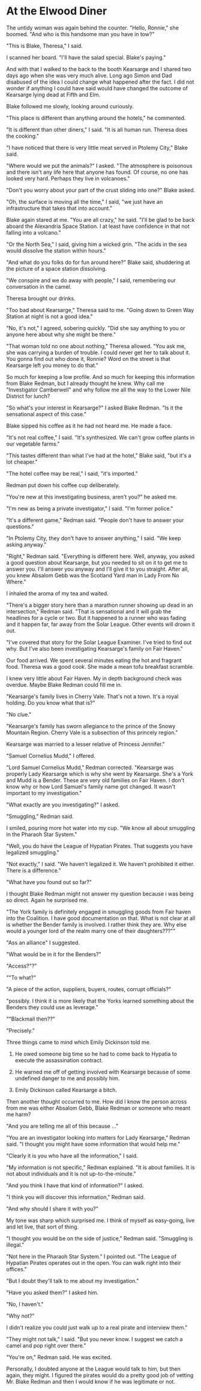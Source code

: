 # At the Elwood Diner #

The untidy woman was again behind the counter. "Hello, Ronnie," she
boomed. "And who is this handsome man you have in tow?"

"This is Blake, Theresa," I said.

I scanned her board. "I'll have the salad special. Blake's paying."

And with that I walked to the back to the booth Kearsarge and I shared
two days ago when she was very much alive. Long ago Simon and Dad
disabused of the idea I could change what happened after the fact. I did
not wonder if anything I could have said would have changed the outcome
of Kearsarge lying dead at Fifth and Elm.

Blake followed me slowly, looking around curiously.

"This place is different than anything around the hotels," he commented.

"It is different than other diners," I said. "It is all human run.
Theresa does the cooking."

"I have noticed that there is very little meat served in Ptolemy City,"
Blake said.

"Where would we put the animals?" I asked. "The atmosphere is poisonous
and there isn't any life here that anyone has found. Of course, no one
has looked very hard. Perhaps they live in volcanoes."

"Don't you worry about your part of the crust sliding into one?" Blake
asked.

"Oh, the surface is moving all the time," I said, "we just have an
infrastructure that takes that into account."

Blake again stared at me. "You are all crazy," he said. "I'll be glad to
be back aboard the Alexandria Space Station. I at least have confidence in
that not falling into a volcano."

"Or the North Sea," I said, giving him a wicked grin. "The acids in the
sea would dissolve the station within hours."

"And what do you folks do for fun around here?" Blake said, shuddering
at the picture of a space station dissolving.

"We conspire and we do away with people," I said, remembering our
conversation in the camel.

Theresa brought our drinks.

"Too bad about Kearsarge," Theresa said to me. "Going down to Green Way
Station at night is not a good idea."

"No, it's not," I agreed, sobering quickly. "Did she say anything to you
or anyone here about why she might be there."

"That woman told no one about nothing," Theresa allowed. "You ask me,
she was carrying a burden of trouble. I could never get her to talk
about it. You gonna find out who done it, Ronnie? Word on the street is
that Kearsarge left you money to do that."

So much for keeping a low profile. And so much for keeping this
information from Blake Redman, but I already thought he knew. Why call
me "Investigator Camberwell" and why follow me all the way to the Lower
Nile 
District for lunch?

"So what's your interest in Kearsarge?" I asked Blake Redman. "Is it the
sensational aspect of this case."

Blake sipped his coffee as it he had not heard me. He made a face.

"It's not real coffee," I said. "It's synthesized. We can't grow coffee
plants in our vegetable farms."

"This tastes different than what I've had at the hotel," Blake said,
"but it's a lot cheaper."

"The hotel coffee may be real," I said, "it's imported."

Redman put down his coffee cup deliberately.

"You're new at this investigating business, aren't you?" he asked me.

"I'm new as being a private investigator," I said. "I'm former police."

"It's a different game," Redman said. "People don't have to answer your
questions."

"In Ptolemy City, they don't have to answer anything," I said. "We keep
asking anyway."

"Right," Redman said. "Everything is different here. Well, anyway, you
asked a good question about Kearsarge, but you needed to sit on it to
get me to answer you. I'll answer you anyway and I'll give it to you
straight. After all, you knew Absalom Gebb was the Scotland Yard man in
Lady From No Where."

I inhaled the aroma of my tea and waited.

"There's a bigger story here than a marathon runner showing up dead in
an intersection," Redman said. "That is sensational and it will grab the
headlines for a cycle or two. But it happened to a runner who was fading
and it happen far, far away from the Solar League. Other events will
drown it out.

"I've covered that story for the Solar League Examiner. I've tried to
find out why. But I've also been investigating Kearsarge's family on
Fair Haven."

Our food arrived. We spent several minutes eating the hot and fragrant
food. Theresa was a good cook. She made a mean tofu breakfast scramble.

I knew very little about Fair Haven. My in depth background check was
overdue. Maybe Blake Redman could fill me in.

"Kearsarge's family lives in Cherry Vale. That's not a town. It's a
royal holding. Do you know what that is?"

"No clue."

"Kearsarge's family has sworn allegiance to the prince of the
Snowy Mountain Region. Cherry Vale is a subsection of this princely region."

Kearsarge was married to a lesser relative of Princess Jennifer."

"Samuel Cornelius Mudd," I offered. 

"Lord Samuel Cornelius Mudd,"
Redman corrected. "Kearsarge was properly Lady Kearsarge which is why
she went by Kearsarge. She's a York and Mudd is a Bender. These are very
old families on Fair Haven. I don't know why or how Lord Samuel's family
name got changed. It wasn't important to my investigation."

"What exactly are you investigating?" I asked.

"Smuggling," Redman said.

I smiled, pouring more hot water into my cup. "We know all about
smuggling in the Pharaoh Star System."

"Well, you do have the League of Hypatian Pirates. That suggests you
have legalized smuggling."

"Not exactly," I said. "We haven't legalized it. We haven't prohibited
it either. There is a difference."

"What have you found out so far?"

I thought Blake Redman might not answer my question because i was being
so direct. Again he surprised me.

"The York family is definitely engaged in smuggling goods from Fair
haven into the Coalition. I have good documentation on that. What is not
clear at all is whether the Bender family is involved. I rather think
they are. Why else would a younger lord of the realm marry one of their
daughters???""

"Ass an alliance" I suggested.

"What would be in it for the Benders?"

"Access?"?"

""To what?"

"A piece of the action, suppliers, buyers, routes, corrupt officials?"

"possibly. I think it is more likely that the Yorks learned something
about the Benders they could use as leverage."

""Blackmail then??"

"Precisely."

Three things came to mind which Emily Dickinson told me.

1. He owed someone big time so he had to come back to Hypatia to
execute the assassination contract.

2. He warned me off of getting involved with Kearsarge because of
some undefined danger to me and possibly him.

3. Emily Dickinson called Kearsarge a bitch.

Then another thought occurred to me. How did I know the person across
from me was either Absalom Gebb, Blake Redman or someone who meant me
harm?

"And you are telling me all of this because ..."

"You are an investigator looking into matters for Lady Kearsarge,"
Redman said. "I thought you might have some information that would help
me."

"Clearly it is you who have all the information," I said.

"My information is not specific," Redman explained. "It is about
families. It is not about individuals and it is not up-to-the-minute."

"And you think I have that kind of information?" I asked.

"I think you will discover this information," Redman said.

"And why should I share it with you?"

My tone was sharp which surprised me. I think of myself as easy-going,
live and let live, that sort of thing.

"I thought you would be on the side of justice," Redman said. "Smuggling
is illegal."

"Not here in the Pharaoh Star System." I pointed out. "The League of
Hypatian Pirates operates out in the open. You can walk right into their
offices."

"But I doubt they'll talk to me about my investigation."

"Have you asked them?" I asked him.

"No, I haven't."

"Why not?"

I didn't realize you could just walk up to a real pirate and interview
them."

"They might not talk," I said. "But you never know. I suggest we catch a
camel and pop right over there."

"You're on," Redman said. He was excited.

Personally, I doubted anyone at the League would talk to him, but then
again, they might. I figured the pirates would do a pretty good job of
vetting Mr. Blake Redman and then I would know if he was legitimate or
not.

